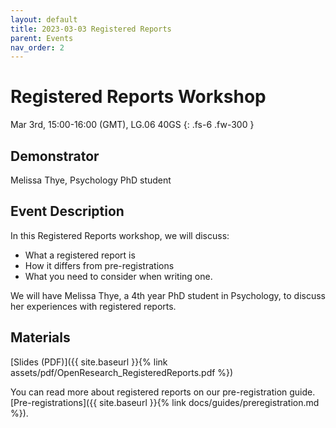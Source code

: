 ```yaml
---
layout: default
title: 2023-03-03 Registered Reports
parent: Events
nav_order: 2
---
```


# Registered Reports Workshop

Mar 3rd, 15:00-16:00 (GMT), LG.06 40GS
{: .fs-6 .fw-300 }

## Demonstrator

Melissa Thye, Psychology PhD student

## Event Description

In this Registered Reports workshop, we will discuss:

* What a registered report is
* How it differs from pre-registrations
* What you need to consider when writing one.

We will have Melissa Thye, a 4th year PhD student in Psychology, to discuss her experiences with registered reports.  

## Materials

[Slides (PDF)]({{ site.baseurl }}{% link assets/pdf/OpenResearch_RegisteredReports.pdf %})

You can read more about registered reports on our pre-registration guide. 
[Pre-registrations]({{ site.baseurl }}{% link docs/guides/preregistration.md %}).

